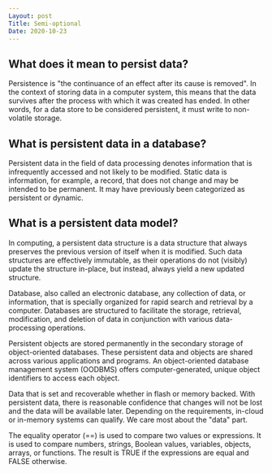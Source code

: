 ```yaml
---
Layout: post
Title: Semi-optional
Date: 2020-10-23
---
```


## What does it mean to persist data?

Persistence is "the continuance of an effect after its cause is removed". In the context of storing data in a computer system, this means that the data survives after the process with which it was created has ended. In other words, for a data store to be considered persistent, it must write to non-volatile storage.

## What is persistent data in a database?

Persistent data in the field of data processing denotes information that is infrequently accessed and not likely to be modified. Static data is information, for example, a record, that does not change and may be intended to be permanent. It may have previously been categorized as persistent or dynamic.

## What is a persistent data model?

In computing, a persistent data structure is a data structure that always preserves
the previous version of itself when it is modified. Such data structures are effectively
immutable, as their operations do not (visibly) update the structure in-place, but instead,
always yield a new updated structure.

Database, also called an electronic database, any collection of data, or information, that
is specially organized for rapid search and retrieval by a computer. Databases are structured
to facilitate the storage, retrieval, modification, and deletion of data in conjunction
with various data-processing operations.

Persistent objects are stored permanently in the secondary storage of object-oriented databases.
These persistent data and objects are shared across various applications and programs.
An object-oriented database management system (OODBMS) offers computer-generated,
unique object identifiers to access each object.

Data that is set and recoverable whether in flash or memory backed. With persistent data,
there is reasonable confidence that changes will not be lost and the data will be available
later. Depending on the requirements, in-cloud or in-memory systems can qualify. We care
most about the "data" part.

The equality operator (==) is used to compare two values or expressions. It is used to compare
numbers, strings, Boolean values, variables, objects, arrays, or functions. The result is
TRUE if the expressions are equal and FALSE otherwise.

